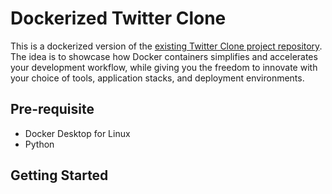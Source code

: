 # Dockerized Twitter Clone

This is a dockerized version of the [existing Twitter Clone project repository](https://github.com/redianmarku/Django-Twitter-Clone). The idea is to showcase how Docker containers simplifies and accelerates your development workflow, while giving you the freedom to innovate with your choice of tools, application stacks, and deployment environments.

## Pre-requisite

- Docker Desktop for Linux
- Python



## Getting Started
